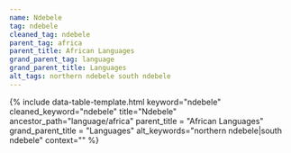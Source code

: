 ```yaml
---
name: Ndebele
tag: ndebele
cleaned_tag: ndebele
parent_tag: africa
parent_title: African Languages
grand_parent_tag: language
grand_parent_title: Languages
alt_tags: northern ndebele south ndebele
---
```


{% include data-table-template.html 
  keyword="ndebele" 
  cleaned_keyword="ndebele" 
  title="Ndebele"
  ancestor_path="language/africa" 
  parent_title = "African Languages"
  grand_parent_title = "Languages"
  alt_keywords="northern ndebele|south ndebele"
  context=""
%}

